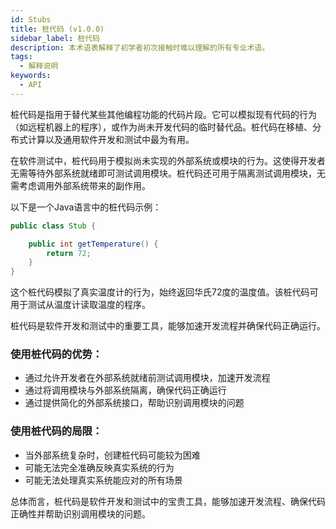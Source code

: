 ```yaml
---
id: Stubs
title: 桩代码 (v1.0.0)
sidebar_label: 桩代码
description: 本术语表解释了初学者初次接触时难以理解的所有专业术语。
tags:
  - 解释说明
keywords:
  - API
---
```


桩代码是指用于替代某些其他编程功能的代码片段。它可以模拟现有代码的行为（如远程机器上的程序），或作为尚未开发代码的临时替代品。桩代码在移植、分布式计算以及通用软件开发和测试中最为有用。

在软件测试中，桩代码用于模拟尚未实现的外部系统或模块的行为。这使得开发者无需等待外部系统就绪即可测试调用模块。桩代码还可用于隔离测试调用模块，无需考虑调用外部系统带来的副作用。

以下是一个Java语言中的桩代码示例：

```java
public class Stub {

    public int getTemperature() {
        return 72;
    }
}
```

这个桩代码模拟了真实温度计的行为，始终返回华氏72度的温度值。该桩代码可用于测试从温度计读取温度的程序。

桩代码是软件开发和测试中的重要工具，能够加速开发流程并确保代码正确运行。

### 使用桩代码的优势：

- 通过允许开发者在外部系统就绪前测试调用模块，加速开发流程
- 通过将调用模块与外部系统隔离，确保代码正确运行
- 通过提供简化的外部系统接口，帮助识别调用模块的问题

### 使用桩代码的局限：

- 当外部系统复杂时，创建桩代码可能较为困难
- 可能无法完全准确反映真实系统的行为
- 可能无法处理真实系统能应对的所有场景

总体而言，桩代码是软件开发和测试中的宝贵工具，能够加速开发流程、确保代码正确性并帮助识别调用模块的问题。